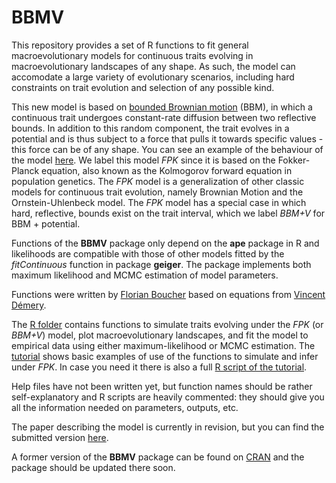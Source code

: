 # BBMV
This repository provides a set of R functions to fit general macroevolutionary models for continuous traits evolving in macroevolutionary landscapes of any shape. As such, the model can accomodate a large variety of evolutionary scenarios, including hard constraints on trait evolution and selection of any possible kind.

This new model is based on [bounded Brownian motion](https://github.com/fcboucher/BBM) (BBM), in which a continuous trait undergoes constant-rate diffusion between two reflective bounds. In addition to this random component, the trait evolves in a potential and is thus subject to a force that pulls it towards specific values - this force can be of any shape. You can see an example of the behaviour of the model [here](https://github.com/fcboucher/BBMV/blob/master/FPK_basics_figure.pdf). We label this model *FPK* since it is based on the Fokker-Planck equation, also known as the Kolmogorov forward equation in population genetics. The *FPK* model is a generalization of other classic models for continuous trait evolution, namely Brownian Motion and the Ornstein-Uhlenbeck model.  The *FPK* model has a special case in which hard, reflective, bounds exist on the trait interval, which we label *BBM+V* for BBM + potential.

Functions of the **BBMV** package only depend on the **ape** package in R and likelihoods are compatible with those of other models fitted by the *fitContinuous* function in package **geiger**. The package implements both maximum likelihood and MCMC estimation of model parameters.

Functions were written by [Florian Boucher](https://sites.google.com/site/floriaboucher/) based on equations from [Vincent Démery](https://www.pct.espci.fr/~vdemery/).

The [R folder](https://github.com/fcboucher/BBMV/tree/master/R) contains functions to simulate traits evolving under the *FPK* (or *BBM+V*) model, plot macroevolutionary landscapes, and fit the model to empirical data using either maximum-likelihood or MCMC estimation. 
The [tutorial](https://github.com/fcboucher/BBMV/blob/master/Tutorial-BBMV.md) shows basic examples of use of the functions to simulate and infer under *FPK*. In case you need it there is also a full [R script of the tutorial](https://github.com/fcboucher/BBMV/blob/master/Example_script_BBMV_package.r). 

Help files have not been written yet, but function names should be rather self-explanatory and R scripts are heavily commented: they should give you all the information needed on parameters, outputs, etc.

The paper describing the model is currently in revision, but you can find the submitted version [here](https://github.com/fcboucher/BBMV/blob/master/FPK_Main_text.pdf). 

A former version of the **BBMV** package can be found on [CRAN](https://CRAN.R-project.org/package=BBMV) and the package should be updated there soon.
